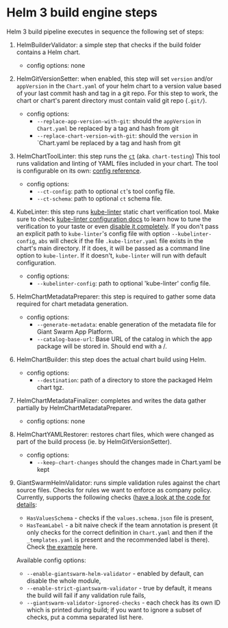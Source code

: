 # Helm 3 build engine steps

Helm 3 build pipeline executes in sequence the following set of steps:

1. HelmBuilderValidator: a simple step that checks if the build folder contains a Helm chart.
   - config options: none
2. HelmGitVersionSetter: when enabled, this step will set `version` and/or `appVersion` in the `Chart.yaml`
   of your helm chart to a version value based of your last commit hash and tag in a git repo. For this
   step to work, the chart or chart's parent directory must contain valid git repo (`.git/`).
   - config options:
     - `--replace-app-version-with-git`:
                        should the `appVersion` in `Chart.yaml` be replaced by a tag and hash from git
     - `--replace-chart-version-with-git`:
                        should the `version` in `Chart.yaml  be replaced by a tag and hash from git
3. HelmChartToolLinter: this step runs the [`ct`](https://github.com/helm/chart-testing) (aka. `chart-testing`)
   This tool runs validation and linting of YAML files included in your chart. The tool is configurable on its own:
   [config reference](https://github.com/helm/chart-testing#configuration).
   - config options:
     - `--ct-config`:
                        path to optional `ct`'s tool config file.
     - `--ct-schema`:
                        path to optional `ct` schema file.
4. KubeLinter: this step runs [kube-linter](https://docs.kubelinter.io/) static chart verification tool.
   Make sure to check [kube-linter configuration docs](https://docs.kubelinter.io/#/configuring-kubelinter)
   to learn how to tune the verification to your taste or even
   [disable it completely](https://docs.kubelinter.io/#/configuring-kubelinter?id=disable-all-default-checks).
   If you don't pass an explicit path to `kube-linter`'s config file with option `--kubelinter-config`,
   `abs` will check if the file `.kube-linter.yaml` file exists in the
   chart's main directory. If it does, it will be passed as a command line option to `kube-linter`. If it doesn't,
   `kube-linter` will run with default configuration.
   - config options:
     - `--kubelinter-config`: path to optional 'kube-linter' config file.
5. HelmChartMetadataPreparer: this step is required to gather some data required for chart metadata
   generation.
   - config options:
     - `--generate-metadata`: enable generation of the metadata file for Giant Swarm App Platform.
     - `--catalog-base-url`: Base URL of the catalog in which the app package will be stored in. Should end with a /.

6. HelmChartBuilder: this step does the actual chart build using Helm.
   - config options:
     - `--destination`: path of a directory to store the packaged Helm chart tgz.
7. HelmChartMetadataFinalizer: completes and writes the data gather partially by HelmChartMetadataPreparer.
   - config options: none
8. HelmChartYAMLRestorer: restores chart files, which were changed as part of the build process (ie. by
   HelmGitVersionSetter).
   - config options:
     - `--keep-chart-changes` should the changes made in Chart.yaml be kept
9. GiantSwarmHelmValidator: runs simple validation rules against the chart source files. Checks for rules we want
   to enforce as company policy.
   Currently, supports the following checks
   ([have a look at the code for details](../app_build_suite/build_steps/giant_swarm_validators/helm.py):
   - `HasValuesSchema` - checks if the `values.schema.json` file is present,
   - `HasTeamLabel` - a bit naive check if the team annotation is present (it only checks for the correct definition
     in `Chart.yaml` and then if the `_templates.yaml` is present and the recommended label is there). Check
     [the example](../examples/apps/hello-world-app/templates/_helpers.yaml) here.

   Available config options:
     - `--enable-giantswarm-helm-validator` - enabled by default, can disable the whole module,
     - `--enable-strict-giantswarm-validator` - true by default, it means the build will fail if any validation
     rule fails,
     - `--giantswarm-validator-ignored-checks` - each check has its own ID which is printed during build; if you
     want to ignore a subset of checks, put a comma separated list here.
